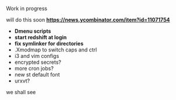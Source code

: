 Work in progress

will do this soon **https://news.ycombinator.com/item?id=11071754**

- **Dmenu scripts**
- **start redshift at login**
- **fix symlinker for directories**
- .Xmodmap to switch caps and ctrl
- i3 and vim configs
- encrypted secrets?
- more cron jobs?
- new st default font
- urxvt?

we shall see






